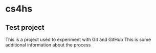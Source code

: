 # cs4hs
## Test project
This is a project used to experiment with Git and GitHub
This is some additional information about the process
